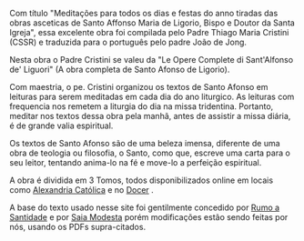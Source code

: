 Com título \"Meditações para todos os dias e festas do anno tiradas das obras asceticas de Santo Affonso Maria de Ligorio, Bispo e Doutor da Santa Igreja\", essa excelente obra foi compilada pelo Padre Thiago Maria Cristini (CSSR) e traduzida para o português pelo padre João de Jong.

Nesta obra o Padre Cristini se valeu da \"Le Opere Complete di Sant'Alfonso de' Liguori\" (A obra completa de Santo Afonso de Ligorio).

Com maestria, o pe. Cristini organizou os textos de Santo Afonso em leituras para serem meditadas em cada dia do ano liturgico. As leituras com frequencia nos remetem a liturgia do dia na missa tridentina. Portanto, meditar nos textos dessa obra pela manhã, antes de assistir a missa diária, é de grande valia espiritual.

Os textos de Santo Afonso são de uma beleza imensa, diferente de uma obra de teologia ou filosofia, o Santo, como que, escreve uma carta para o seu leitor, tentando anima-lo na fé e move-lo a perfeição espiritual.

A obra é dividida em 3 Tomos, todos disponibilizados online em locais como [Alexandria Católica](https://alexandriacatolica.blogspot.com/2011/03/fonte-meditacoes-para-todos-os-dias-e.html) e no [Docer](https://docer.pl/doc/xe80e15) .

A base do texto usado nesse site foi gentilmente concedido por [Rumo a Santidade](https://rumoasantidade.com.br/meditacoes-santo-afonso/) e por [Saia Modesta](rumoasantidade.com.br/meditacoes-santo-afonso/) porém modificações estão sendo feitas por nós, usando os PDFs supra-citados. 